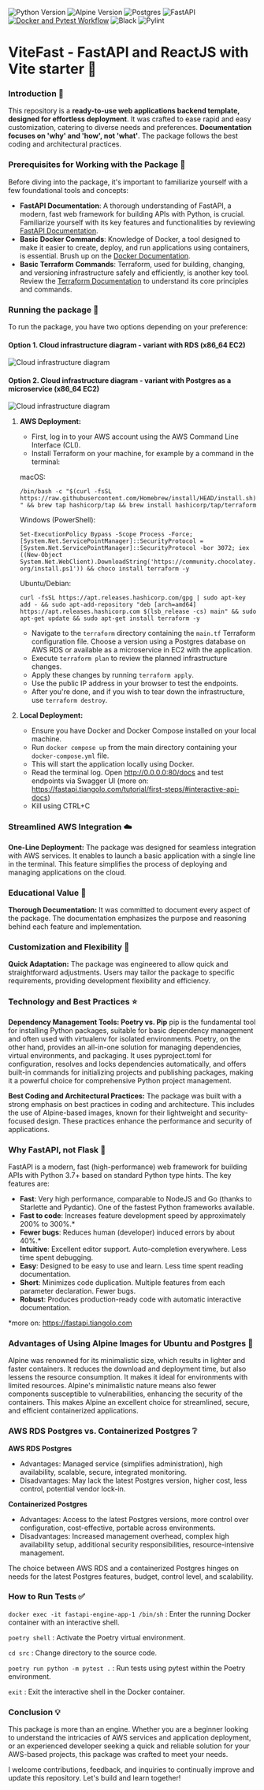 ![Python Version](https://img.shields.io/badge/Python-3.12-blue.svg)
![Alpine Version](https://img.shields.io/badge/Alpine-3.14-green.svg)
![Postgres](https://img.shields.io/badge/Postgres-16.1--alpine3.19-red.svg)
![FastAPI](https://img.shields.io/badge/FastAPI-0.108.0-009688.svg)
[![Docker and Pytest Workflow](https://github.com/ozieblo-michal/fastAPI-templates/actions/workflows/docker_and_pytest.yml/badge.svg)](https://github.com/ozieblo-michal/fastAPI-templates/actions/workflows/docker_and_pytest.yml)
![Black](https://img.shields.io/badge/code%20style-black-000000.svg)
![Pylint](https://img.shields.io/badge/linter-pylint-blue.svg)


# ViteFast - FastAPI and ReactJS with Vite starter :rocket:

### Introduction :wave:

This repository is a **ready-to-use web applications backend template, designed for  effortless deployment**. It was crafted to ease rapid and easy customization, catering to diverse needs and preferences. **Documentation focuses on 'why' and 'how', not 'what'**. The package follows the best coding and architectural practices.

### Prerequisites for Working with the Package :school:

Before diving into the package, it's important to familiarize yourself with a few foundational tools and concepts:

- **FastAPI Documentation**: A thorough understanding of FastAPI, a modern, fast web framework for building APIs with Python, is crucial. Familiarize yourself with its key features and functionalities by reviewing [FastAPI Documentation](https://fastapi.tiangolo.com/).
- **Basic Docker Commands**: Knowledge of Docker, a tool designed to make it easier to create, deploy, and run applications using containers, is essential. Brush up on the [Docker Documentation](https://docs.docker.com/get-started/overview/).
- **Basic Terraform Commands**: Terraform, used for building, changing, and versioning infrastructure safely and efficiently, is another key tool. Review the [Terraform Documentation](https://www.terraform.io/docs/index.html) to understand its core principles and commands.

### Running the package :runner:

To run the package, you have two options depending on your preference:

#### Option 1. Cloud infrastructure diagram - variant with RDS (x86_64 EC2)
![Cloud infrastructure diagram](/img/RDSschema.png "Cloud infrastructure diagram - variant with RDS")

#### Option 2. Cloud infrastructure diagram - variant with Postgres as a microservice (x86_64 EC2)
![Cloud infrastructure diagram](img/dbmicroserviceschema.png "Cloud infrastructure diagram - variant with Postgres as a microservice")

1. **AWS Deployment:** 
   - First, log in to your AWS account using the AWS Command Line Interface (CLI).
   - Install Terraform on your machine, for example by a command in the terminal:

   macOS: 

   `/bin/bash -c "$(curl -fsSL https://raw.githubusercontent.com/Homebrew/install/HEAD/install.sh)" && brew tap hashicorp/tap && brew install hashicorp/tap/terraform`

   Windows (PowerShell): 

   `Set-ExecutionPolicy Bypass -Scope Process -Force; [System.Net.ServicePointManager]::SecurityProtocol = [System.Net.ServicePointManager]::SecurityProtocol -bor 3072; iex ((New-Object System.Net.WebClient).DownloadString('https://community.chocolatey.org/install.ps1')) && choco install terraform -y`

   Ubuntu/Debian: 

   `curl -fsSL https://apt.releases.hashicorp.com/gpg | sudo apt-key add - && sudo apt-add-repository "deb [arch=amd64] https://apt.releases.hashicorp.com $(lsb_release -cs) main" && sudo apt-get update && sudo apt-get install terraform -y`

   - Navigate to the `terraform` directory containing the `main.tf` Terraform configuration file. Choose a version using a Postgres database on AWS RDS or available as a microservice in EC2 with the application.
   - Execute `terraform plan` to review the planned infrastructure changes.
   - Apply these changes by running `terraform apply`.
   - Use the public IP address in your browser to test the endpoints.
   - After you're done, and if you wish to tear down the infrastructure, use `terraform destroy`.

2. **Local Deployment:**
   - Ensure you have Docker and Docker Compose installed on your local machine.
   - Run `docker compose up` from the main directory containing your `docker-compose.yml` file. 
   - This will start the application locally using Docker.
   - Read the terminal log. Open http://0.0.0.0:80/docs and test endpoints via Swagger UI (more on: https://fastapi.tiangolo.com/tutorial/first-steps/#interactive-api-docs)
   - Kill using CTRL+C

### Streamlined AWS Integration :cloud:

**One-Line Deployment:** The package was designed for seamless integration with AWS services. It enables to launch a basic application with a single line in the terminal. This feature simplifies the process of deploying and managing applications on the cloud.

### Educational Value :school:

**Thorough Documentation:** It was committed to document every aspect of the package. The documentation emphasizes the purpose and reasoning behind each feature and implementation.

### Customization and Flexibility :wrench:

**Quick Adaptation:** The package was engineered to allow quick and straightforward adjustments. Users may tailor the package to specific requirements, providing development flexibility and efficiency.

### Technology and Best Practices :star:

**Dependency Management Tools: Poetry vs. Pip**
pip is the fundamental tool for installing Python packages, suitable for basic dependency management and often used with virtualenv for isolated environments. Poetry, on the other hand, provides an all-in-one solution for managing dependencies, virtual environments, and packaging. It uses pyproject.toml for configuration, resolves and locks dependencies automatically, and offers built-in commands for initializing projects and publishing packages, making it a powerful choice for comprehensive Python project management.

**Best Coding and Architectural Practices:** The package was built with a strong emphasis on best practices in coding and architecture. This includes the use of Alpine-based images, known for their lightweight and security-focused design. These practices enhance the performance and security of applications.

### Why FastAPI, not Flask :muscle:
FastAPI is a modern, fast (high-performance) web framework for building APIs with Python 3.7+ based on standard Python type hints. The key features are:

- **Fast**: Very high performance, comparable to NodeJS and Go (thanks to Starlette and Pydantic). One of the fastest Python frameworks available.
- **Fast to code**: Increases feature development speed by approximately 200% to 300%.*
- **Fewer bugs**: Reduces human (developer) induced errors by about 40%.*
- **Intuitive**: Excellent editor support. Auto-completion everywhere. Less time spent debugging.
- **Easy**: Designed to be easy to use and learn. Less time spent reading documentation.
- **Short**: Minimizes code duplication. Multiple features from each parameter declaration. Fewer bugs.
- **Robust**: Produces production-ready code with automatic interactive documentation.

*more on: https://fastapi.tiangolo.com



### Advantages of Using Alpine Images for Ubuntu and Postgres :mount_fuji:
Alpine was renowned for its minimalistic size, which results in lighter and faster containers. It reduces the download and deployment time, but also lessens the resource consumption. It makes it ideal for environments with limited resources. Alpine's minimalistic nature means also fewer components susceptible to vulnerabilities, enhancing the security of the containers. This makes Alpine an excellent choice for streamlined, secure, and efficient containerized applications.

### AWS RDS Postgres vs. Containerized Postgres :grey_question:

**AWS RDS Postgres**
- Advantages: Managed service (simplifies administration), high availability, scalable, secure, integrated monitoring.
- Disadvantages: May lack the latest Postgres version, higher cost, less control, potential vendor lock-in.

**Containerized Postgres**
- Advantages: Access to the latest Postgres versions, more control over configuration, cost-effective, portable across environments.
- Disadvantages: Increased management overhead, complex high availability setup, additional security responsibilities, resource-intensive management.

The choice between AWS RDS and a containerized Postgres hinges on needs for the latest Postgres features, budget, control level, and scalability.

### How to Run Tests :white_check_mark:

`docker exec -it fastapi-engine-app-1 /bin/sh` : Enter the running Docker container with an interactive shell.

`poetry shell` : Activate the Poetry virtual environment.

`cd src` : Change directory to the source code.

`poetry run python -m pytest .` : Run tests using pytest within the Poetry environment.

`exit` : Exit the interactive shell in the Docker container.

### Conclusion :bulb:

This package is more than an engine. Whether you are a beginner looking to understand the intricacies of AWS services and application deployment, or an experienced developer seeking a quick and reliable solution for your AWS-based projects, this package was crafted to meet your needs.

I welcome contributions, feedback, and inquiries to continually improve and update this repository. Let's build and learn together!
